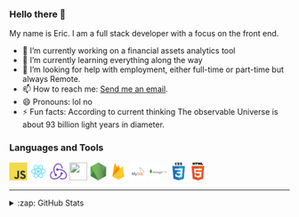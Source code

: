 ### Hello there 👋

My name is Eric. I am a full stack developer with a focus on the front end.

- 🔭 I’m currently working on a financial assets analytics tool
- 🌱 I’m currently learning everything along the way
- 🤔 I’m looking for help with employment, either full-time or part-time but always Remote.
- 📫 How to reach me: <a href = "mailto: herowebdev@gmail.com">Send me an email</a>.
- 😄 Pronouns: lol no
- ⚡ Fun facts: According to current thinking The observable Universe is about 93 billion light years in diameter.

### Languages and Tools
<img height="32" width="32" src="https://raw.githubusercontent.com/github/explore/80688e429a7d4ef2fca1e82350fe8e3517d3494d/topics/javascript/javascript.png" /> <img height="32" width="32" src="https://raw.githubusercontent.com/github/explore/80688e429a7d4ef2fca1e82350fe8e3517d3494d/topics/react/react.png" /> <img height="32" width="32" src="https://raw.githubusercontent.com/github/explore/80688e429a7d4ef2fca1e82350fe8e3517d3494d/topics/redux/redux.png" /> <img height="32" width="32" src="https://cdn.jsdelivr.net/npm/simple-icons@v5/icons/nextdotjs.svg" /> <img height="32" width="32" src="https://raw.githubusercontent.com/github/explore/80688e429a7d4ef2fca1e82350fe8e3517d3494d/topics/nodejs/nodejs.png" /> <img height="32" width="32" src="https://raw.githubusercontent.com/github/explore/80688e429a7d4ef2fca1e82350fe8e3517d3494d/topics/firebase/firebase.png" /> <img height="32" width="32" src="https://raw.githubusercontent.com/github/explore/80688e429a7d4ef2fca1e82350fe8e3517d3494d/topics/mysql/mysql.png" /> <img height="32" width="32" src="https://raw.githubusercontent.com/github/explore/80688e429a7d4ef2fca1e82350fe8e3517d3494d/topics/mongodb/mongodb.png" /> <img height="32" width="32" src="https://raw.githubusercontent.com/github/explore/80688e429a7d4ef2fca1e82350fe8e3517d3494d/topics/css/css.png" /> <img height="32" width="32" src="https://raw.githubusercontent.com/github/explore/80688e429a7d4ef2fca1e82350fe8e3517d3494d/topics/html/html.png" />

---

<details>
 <summary>:zap: GitHub Stats </summary>
 
 [![AgentMrBig's GitHub stats](https://github-readme-stats.vercel.app/api?username=agentmrbig)](https://github.com/agentmrbig/github-readme-stats)
 [![Top Langs](https://github-readme-stats.vercel.app/api/top-langs/?username=agentmrbig&langs_count=8)](https://github.com/agentmrbig/github-readme-stats)
 



</details>

 
 







